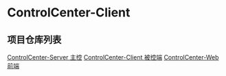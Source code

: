 # ControlCenter-Client

## 项目仓库列表

[ControlCenter-Server 主控](https://github.com/johnpoint/ControlCenter-Server)
[ControlCenter-Client 被控端](https://github.com/johnpoint/ControlCenter-Client)
[ControlCenter-Web 前端](https://github.com/johnpoint/ControlCenter-Web)
